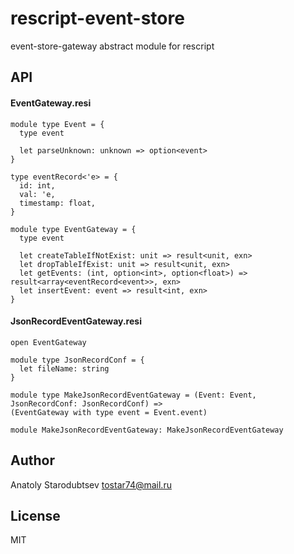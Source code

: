 # rescript-event-store
event-store-gateway abstract module for rescript


## API

#### EventGateway.resi
```rescript
module type Event = {
  type event

  let parseUnknown: unknown => option<event>
}

type eventRecord<'e> = {
  id: int,
  val: 'e,
  timestamp: float,
}

module type EventGateway = {
  type event

  let createTableIfNotExist: unit => result<unit, exn>
  let dropTableIfExist: unit => result<unit, exn>
  let getEvents: (int, option<int>, option<float>) => result<array<eventRecord<event>>, exn>
  let insertEvent: event => result<int, exn>
}
```

#### JsonRecordEventGateway.resi
```rescript
open EventGateway

module type JsonRecordConf = {
  let fileName: string
}

module type MakeJsonRecordEventGateway = (Event: Event, JsonRecordConf: JsonRecordConf) =>
(EventGateway with type event = Event.event)

module MakeJsonRecordEventGateway: MakeJsonRecordEventGateway
```


## Author
Anatoly Starodubtsev
tostar74@mail.ru


## License
MIT